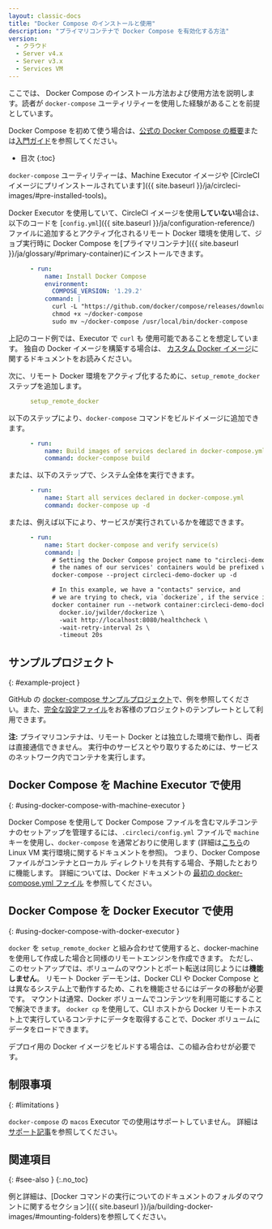```yaml
---
layout: classic-docs
title: "Docker Compose のインストールと使用"
description: "プライマリコンテナで Docker Compose を有効化する方法"
version:
  - クラウド
  - Server v4.x
  - Server v3.x
  - Services VM
---
```


ここでは、 Docker Compose のインストール方法および使用方法を説明します。読者が `docker-compose` ユーティリティーを使用した経験があることを前提としています。

Docker Compose を初めて使う場合は、[公式の Docker Compose の概要](https://docs.docker.com/compose/)または[入門ガイド](https://docs.docker.com/compose/gettingstarted/)を参照してください。

* 目次
{:toc}

`docker-compose` ユーティリティーは、Machine Executor イメージや [CircleCI イメージにプリインストールされています]({{ site.baseurl }}/ja/circleci-images/#pre-installed-tools)。

Docker Executor を使用していて、CircleCI イメージを使用**していない**場合は、以下のコードを [`config.yml`]({{ site.baseurl }}/ja/configuration-reference/) ファイルに追加するとアクティブ化されるリモート Docker 環境を使用して、ジョブ実行時に Docker Compose を[プライマリコンテナ]({{ site.baseurl }}/ja/glossary/#primary-container)にインストールできます。

```yml
      - run:
          name: Install Docker Compose
          environment:
            COMPOSE_VERSION: '1.29.2'
          command: |
            curl -L "https://github.com/docker/compose/releases/download/${COMPOSE_VERSION}/docker-compose-$(uname -s)-$(uname -m)" -o ~/docker-compose
            chmod +x ~/docker-compose
            sudo mv ~/docker-compose /usr/local/bin/docker-compose

```

上記のコード例では、Executor で `curl` も 使用可能であることを想定しています。 独自の Docker イメージを構築する場合は、 [カスタム Docker イメージ]({{site.baseurl}}/ja/custom-images/)に関するドキュメントをお読みください。

次に、リモート Docker 環境をアクティブ化するために、`setup_remote_docker` ステップを追加します。

```yml
      setup_remote_docker
```

以下のステップにより、`docker-compose` コマンドをビルドイメージに追加できます。

```yml
      - run:
          name: Build images of services declared in docker-compose.yml
          command: docker-compose build
```

または、以下のステップで、システム全体を実行できます。

```yml
      - run:
          name: Start all services declared in docker-compose.yml
          command: docker-compose up -d
```

または、例えば以下により、サービスが実行されているかを確認できます。

```yml
      - run:
          name: Start docker-compose and verify service(s)
          command: |
            # Setting the Docker Compose project name to "circleci-demo-docker" means
            # the names of our services' containers would be prefixed with "circleci-demo-docker".
            docker-compose --project circleci-demo-docker up -d

            # In this example, we have a "contacts" service, and
            # we are trying to check, via `dockerize`, if the service is ready.
            docker container run --network container:circleci-demo-docker_contacts_1 \
              docker.io/jwilder/dockerize \
              -wait http://localhost:8080/healthcheck \
              -wait-retry-interval 2s \
              -timeout 20s
```

## サンプルプロジェクト
{: #example-project }

GitHub の [docker-compose サンプルプロジェクト](https://github.com/circleci/cci-demo-docker/tree/docker-compose)で、例を参照してください。また、[完全な設定ファイル](https://github.com/circleci/cci-demo-docker/blob/docker-compose/.circleci/config.yml)をお客様のプロジェクトのテンプレートとして利用できます。

**注:** プライマリコンテナは、リモート Docker とは独立した環境で動作し、両者は直接通信できません。 実行中のサービスとやり取りするためには、サービスのネットワーク内でコンテナを実行します。

## Docker Compose を Machine Executor で使用
{: #using-docker-compose-with-machine-executor }

Docker Compose を使用して Docker Compose ファイルを含むマルチコンテナのセットアップを管理するには、`.circleci/config.yml` ファイルで `machine` キーを使用し、`docker-compose` を通常どおりに使用します (詳細は[こちら]({{site.baseurl}}/ja/using-linuxvm)の Linux VM 実行環境に関するドキュメントを参照)。 つまり、Docker Compose ファイルがコンテナとローカル ディレクトリを共有する場合、予期したとおりに機能します。 詳細については、Docker ドキュメントの [最初の docker-compose.yml ファイル](https://docs.docker.com/get-started/part3/#your-first-docker-composeyml-file) を参照してください。


## Docker Compose を Docker Executor で使用
{: #using-docker-compose-with-docker-executor }

`docker` を `setup_remote_docker` と組み合わせて使用すると、docker-machine を使用して作成した場合と同様のリモートエンジンを作成できます。 ただし、このセットアップでは、ボリュームのマウントとポート転送は同じようには**機能しません**。 リモート Docker デーモンは、Docker CLI や Docker Compose とは異なるシステム上で動作するため、これを機能させるにはデータの移動が必要です。 マウントは通常、Docker ボリュームでコンテンツを利用可能にすることで解決できます。 `docker cp` を使用して、CLI ホストから Docker リモートホスト上で実行しているコンテナにデータを取得することで、Docker ボリュームにデータをロードできます。

デプロイ用の Docker イメージをビルドする場合は、この組み合わせが必要です。

## 制限事項
{: #limitations }

`docker-compose` の `macos` Executor での使用はサポートしていません。 詳細は[サポート記事](https://support.circleci.com/hc/en-us/articles/360045029591-Can-I-use-Docker-within-the-macOS-executor-)を参照してください。

## 関連項目
{: #see-also }
{:.no_toc}

例と詳細は、[Docker コマンドの実行についてのドキュメントのフォルダのマウントに関するセクション]({{ site.baseurl }}/ja/building-docker-images/#mounting-folders)を参照してください。
